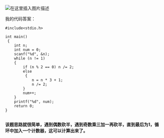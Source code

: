 ﻿![在这里插入图片描述](https://img-blog.csdnimg.cn/20190803105057130.png?x-oss-process=image/watermark,type_ZmFuZ3poZW5naGVpdGk,shadow_10,text_aHR0cHM6Ly9ibG9nLmNzZG4ubmV0L3UwMTIwMTE5MTI=,size_16,color_FFFFFF,t_70)  
  
    
我的代码答案：  

```
#include<stdio.h>

int main()
 {
    int n;
    int num = 0;
    scanf("%d", &n);
    while (n != 1) 
    {
        if (n % 2 == 0) n /= 2;
        else
         {
            n = n * 3 + 1;
            n /= 2;  
        }
        num++;
    }
    printf("%d", num);
    return 0;
}


```
 
 **该题思路就很简单，遇到偶数砍半，遇到奇数乘三加一再砍半，直到最后为1，循环中加入一个计数器，这可以计算出来了。**
